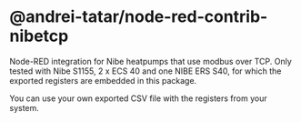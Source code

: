 # @andrei-tatar/node-red-contrib-nibetcp

Node-RED integration for Nibe heatpumps that use modbus over TCP.
Only tested with Nibe S1155, 2 x ECS 40 and one NIBE ERS S40, for which the exported registers are embedded in this package.

You can use your own exported CSV file with the registers from your system.